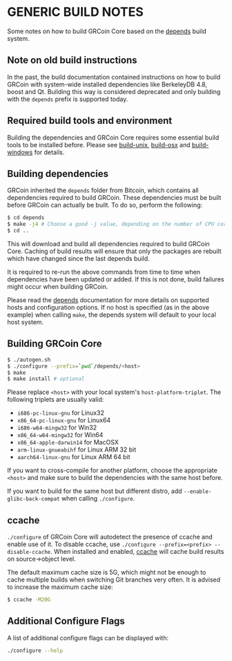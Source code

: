 # GENERIC BUILD NOTES

Some notes on how to build GRCoin Core based on the [depends](../depends/README.md) build system.

## Note on old build instructions

In the past, the build documentation contained instructions on how to build GRCoin with system-wide installed dependencies
like BerkeleyDB 4.8, boost and Qt. Building this way is considered deprecated and only building with the `depends` prefix
is supported today.

## Required build tools and environment

Building the dependencies and GRCoin Core requires some essential build tools to be installed before. Please see
[build-unix](build-unix.md), [build-osx](build-osx.md) and [build-windows](build-windows.md) for details.

## Building dependencies

GRCoin inherited the `depends` folder from Bitcoin, which contains all dependencies required to build GRCoin. These
dependencies must be built before GRCoin can actually be built. To do so, perform the following:

```bash
$ cd depends
$ make -j4 # Choose a good -j value, depending on the number of CPU cores available
$ cd ..
```

This will download and build all dependencies required to build GRCoin Core. Caching of build results will ensure that only
the packages are rebuilt which have changed since the last depends build.

It is required to re-run the above commands from time to time when dependencies have been updated or added. If this is
not done, build failures might occur when building GRCoin.

Please read the [depends](../depends/README.md) documentation for more details on supported hosts and configuration
options. If no host is specified (as in the above example) when calling `make`, the depends system will default to your
local host system.

## Building GRCoin Core

```bash
$ ./autogen.sh
$ ./configure --prefix=`pwd`/depends/<host>
$ make
$ make install # optional
```

Please replace `<host>` with your local system's `host-platform-triplet`. The following triplets are usually valid:

-   `i686-pc-linux-gnu` for Linux32
-   `x86_64-pc-linux-gnu` for Linux64
-   `i686-w64-mingw32` for Win32
-   `x86_64-w64-mingw32` for Win64
-   `x86_64-apple-darwin14` for MacOSX
-   `arm-linux-gnueabihf` for Linux ARM 32 bit
-   `aarch64-linux-gnu` for Linux ARM 64 bit

If you want to cross-compile for another platform, choose the appropriate `<host>` and make sure to build the
dependencies with the same host before.

If you want to build for the same host but different distro, add `--enable-glibc-back-compat` when calling `./configure`.

## ccache

`./configure` of GRCoin Core will autodetect the presence of ccache and enable use of it. To disable ccache, use
`./configure --prefix=<prefix> --disable-ccache`. When installed and enabled, [ccache](https://ccache.samba.org/) will
cache build results on source->object level.

The default maximum cache size is 5G, which might not be enough to cache multiple builds when switching Git branches
very often. It is advised to increase the maximum cache size:

```bash
$ ccache -M20G
```

## Additional Configure Flags

A list of additional configure flags can be displayed with:

```bash
./configure --help
```

